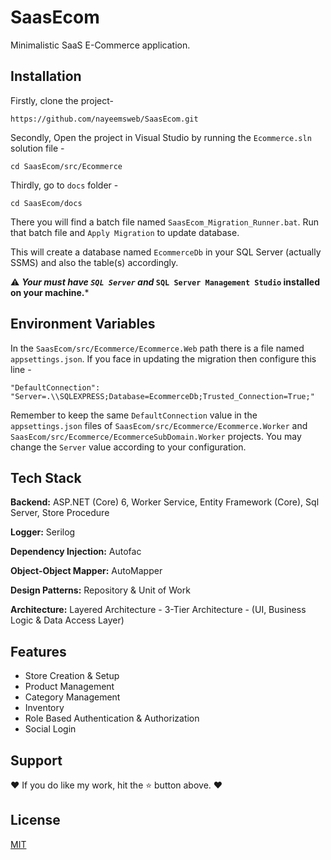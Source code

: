 
# SaasEcom

Minimalistic SaaS E-Commerce application.

## Installation

Firstly, clone the project-
```
https://github.com/nayeemsweb/SaasEcom.git
```
Secondly, Open the project in Visual Studio by running the `Ecommerce.sln` solution file - 
```
cd SaasEcom/src/Ecommerce
```
Thirdly, go to `docs` folder - 
```
cd SaasEcom/docs
```
There you will find a batch file named `SaasEcom_Migration_Runner.bat`. Run that batch file
and `Apply Migration` to update database.

This will create a database named `EcommerceDb` in your SQL Server (actually SSMS) and
also the table(s) accordingly.

⚠️ ***Your must have `SQL Server` and* `SQL Server Management Studio` 
installed on your machine.***


    
## Environment Variables

In the `SaasEcom/src/Ecommerce/Ecommerce.Web` path 
there is a file named `appsettings.json`. 
If you face in updating the migration then configure this line - 
```
"DefaultConnection": "Server=.\\SQLEXPRESS;Database=EcommerceDb;Trusted_Connection=True;"
```
Remember to keep the same `DefaultConnection` value in the `appsettings.json` files of 
`SaasEcom/src/Ecommerce/Ecommerce.Worker` and 
`SaasEcom/src/Ecommerce/EcommerceSubDomain.Worker` projects. 
You may change the `Server` value according to your configuration.


## Tech Stack

**Backend:** ASP.NET (Core) 6, Worker Service, Entity Framework (Core), Sql Server, 
Store Procedure

**Logger:** Serilog

**Dependency Injection:** Autofac

**Object-Object Mapper:** AutoMapper

**Design Patterns:** Repository & Unit of Work

**Architecture:** Layered Architecture - 3-Tier Architecture -
(UI, Business Logic & Data Access Layer)




## Features

- Store Creation & Setup
- Product Management
- Category Management
- Inventory
- Role Based Authentication & Authorization
- Social Login


## Support

❤️ If you do like my work, hit the ⭐️ button above. ❤️


## License

[MIT](https://choosealicense.com/licenses/mit/)

